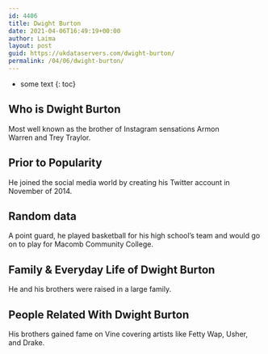 ```yaml
---
id: 4406
title: Dwight Burton
date: 2021-04-06T16:49:19+00:00
author: Laima
layout: post
guid: https://ukdataservers.com/dwight-burton/
permalink: /04/06/dwight-burton/
---
```


* some text
{: toc}


## Who is Dwight Burton
                  
                  
                  
Most well known as the brother of Instagram sensations Armon Warren and Trey Traylor. 
                  
              
            
              
            
                
                
                
## Prior to Popularity
                  
                  
                  
He joined the social media world by creating his Twitter account in November of 2014. 
                  
              
            
              
            
                
                
                
## Random data
                  
                  
                  
A point guard, he played basketball for his high school&#8217;s team and would go on to play for Macomb Community College. 
                  
              
            
              
            
                
                
                
## Family & Everyday Life of Dwight Burton
                  
                  
                  
He and his brothers were raised in a large family. 
                  
              
            
              
            
                
                
                
## People Related With Dwight Burton
                  
                  
                  
His brothers gained fame on Vine covering artists like Fetty Wap, Usher, and Drake. 
                  
              
            
              
            
                
              
            
              
              
            
            
              
            
          
          
          